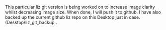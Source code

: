 This particular liz git version is being worked on to increase image clarity whilst decreasing image size. When done, I will push it to github. I have also backed up the current github liz repo on this Desktop just in case. (Desktop/liz_git_backup .
